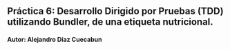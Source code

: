 ## Práctica 6: Desarrollo Dirigido por Pruebas (TDD) utilizando Bundler, de una etiqueta nutricional.

#### Autor: Alejandro Díaz Cuecabun